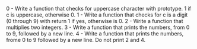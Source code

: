 0 - Write a function that checks for uppercase character with prototype. 1 if c is uppercase, otherwise 0.
1 - Write a function that checks for c is a digit (0 through 9) with return 1 if yes, otherwise is 0.
2 - Write a function that multiplies two integers.
3 - Write a function that prints the numbers, from 0 to 9, followed by a new line.
4 - Write a function that prints the numbers, frome 0 to 9 followed by a new line. Do not print 2 and 4.